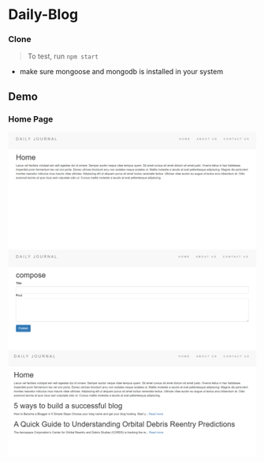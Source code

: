 # Daily-Blog
###  Clone

> To test, run
`
npm start
`
* make sure mongoose and mongodb is installed in your system

## Demo 

### Home Page
<img src="home.png" />
<img src="compose.PNG" />
<img src="homefinal.PNG" />
